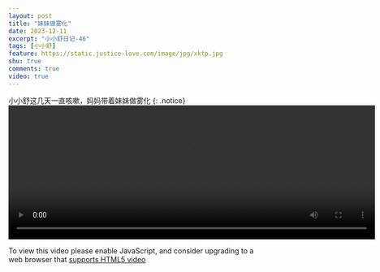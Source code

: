 ```yaml
---
layout: post
title: "妹妹做雾化"
date: 2023-12-11
excerpt: "小小舒日记-46"
tags: [小小舒]
feature: https://static.justice-love.com/image/jpg/xktp.jpg
shu: true
comments: true
video: true
---
```

小小舒这几天一直咳嗽，妈妈带着妹妹做雾化
{: .notice}
<video id="my-video" class="video-js vjs-16-9 clipboard" controls preload="auto" width="722" height="264" data-setup="{}">
    <source src="{{ site.staticUrl }}/xiaoxiaoshu/video/meimeizuowuhua.mp4" type='video/mp4'>
    <p class="vjs-no-js">
        To view this video please enable JavaScript, and consider upgrading to a web browser that
        <a href="http://videojs.com/html5-video-support/" target="_blank">supports HTML5 video</a>
    </p>
</video>
